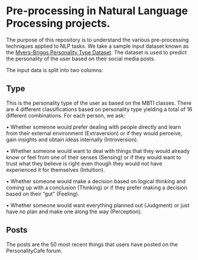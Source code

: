 # Pre-processing in Natural Language Processing projects. 

The purpose of this repository is to understand the various pre-processing techniques applied to NLP tasks. We take a sample input dataset known as the [Myers-Briggs Personality Type Dataset](https://www.kaggle.com/datasnaek/mbti-type). The dataset is used to predict the personality of the user based on their social media posts. 

The input data is split into two columns: 

## Type

This is the personality type of the user as based on the MBTI classes. There are 4 different classifications based on personality type yielding a total of 16 different combinations. For each person, we ask:

•	Whether someone would prefer dealing with people directly and learn from their external environment (Extraversion) or if they would perceive, gain insights and obtain ideas internally (Introversion). 

•	Whether someone would want to deal with things that they would already know or feel from one of their senses (Sensing) or if they would want to trust what they believe is right even though they would not have experienced it for themselves (Intuition).

•	Whether someone would make a decision based on logical thinking and coming up with a conclusion (Thinking) or if they prefer making a decision based on their “gut” (Feeling). 

•	Whether someone would want everything planned out (Judgment) or just have no plan and make one along the way (Perception). 

## Posts

The posts are the 50 most recent things that users have posted on the PersonalityCafe forum. 
